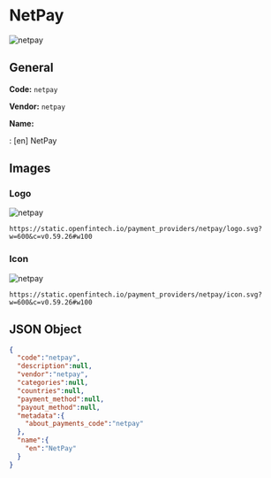 
# NetPay 
![netpay](https://static.openfintech.io/payment_providers/netpay/logo.svg?w=600&c=v0.59.26#w100)  

## General 
 
**Code:** `netpay`  
 
**Vendor:** `netpay`  
 
**Name:**  
 
:	[en] NetPay  

## Images 

### Logo 
 
![netpay](https://static.openfintech.io/payment_providers/netpay/logo.svg?w=600&c=v0.59.26#w100)  

```
https://static.openfintech.io/payment_providers/netpay/logo.svg?w=600&c=v0.59.26#w100
```  

### Icon 
 
![netpay](https://static.openfintech.io/payment_providers/netpay/icon.svg?w=600&c=v0.59.26#w100)  

```
https://static.openfintech.io/payment_providers/netpay/icon.svg?w=600&c=v0.59.26#w100
```  

## JSON Object 

```json
{
  "code":"netpay",
  "description":null,
  "vendor":"netpay",
  "categories":null,
  "countries":null,
  "payment_method":null,
  "payout_method":null,
  "metadata":{
    "about_payments_code":"netpay"
  },
  "name":{
    "en":"NetPay"
  }
}
```  
